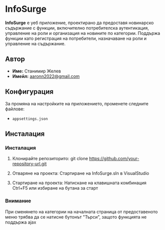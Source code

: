 # InfoSurge

**InfoSurge** е уеб приложение, проектирано да предоставя новинарско съдържание с функции, включително потребителска аутентикация, управление на роли и организация на новините по категории. Поддържа функции като регистрация на потребители, назначаване на роли и управление на съдържание.

## Автор
- **Име:** Станимир Желев
- **Имейл:** aaronn2022@gmail.com

## Конфигурация
За промяна на настройките на приложението, променете следните файлове:
- `appsettings.json`

## Инсталация

### Инсталация
1. Клонирайте репозиторито:
   git clone https://github.com/your-repository-url.git

2. Отваряне на проекта:
    Стартиране на InfoSurge.sln в VisualStudio

3. Стартиране на проекта:
    Натискане на клавишната комбинация Ctrl+F5 или избиране на бутана за старт

### Внимание
При сменянето на категории на началната страница от предоставеното меню трябва да се натисне бутонът "Търси", защото функцията не поддържа ajax
